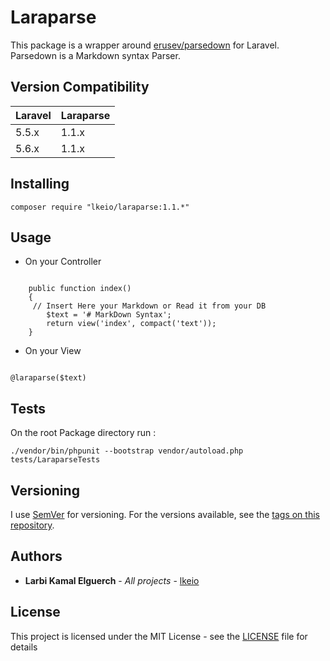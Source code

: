 # Laraparse

This package is a wrapper around [erusev/parsedown](https://github.com/erusev/parsedown) for Laravel.
Parsedown is a Markdown syntax Parser.

## Version Compatibility

 Laravel  | Laraparse
:---------|:----------
 5.5.x    | 1.1.x
 5.6.x    | 1.1.x

## Installing

```
composer require "lkeio/laraparse:1.1.*"
```

## Usage

- On your Controller 

```

    public function index()
    {
     // Insert Here your Markdown or Read it from your DB
        $text = '# MarkDown Syntax';
        return view('index', compact('text'));
    }

```
- On your View 

```

@laraparse($text)

```

## Tests 

On the root Package directory run :

```
./vendor/bin/phpunit --bootstrap vendor/autoload.php tests/LaraparseTests

```

## Versioning

I use [SemVer](http://semver.org/) for versioning. For the versions available, see the [tags on this repository](https://github.com/lkeio/Laraparse/tags). 

## Authors

* **Larbi Kamal Elguerch** - *All projects* - [lkeio](https://github.com/lkeio)

## License

This project is licensed under the MIT License - see the [LICENSE](LICENSE) file for details

